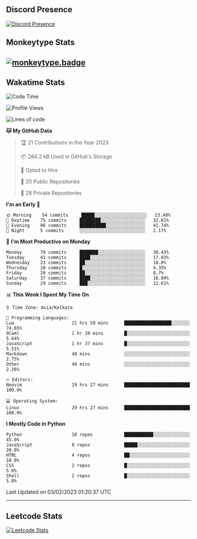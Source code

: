 ## Discord Presence
[![Discord Presence](https://lanyard.cnrad.dev/api/534981034400284712)](https://discord.com/users/534981034400284712)

## Monkeytype Stats
[![monkeytype.badge]][monkeytype]
---

## Wakatime Stats
<!--START_SECTION:waka-->
![Code Time](http://img.shields.io/badge/Code%20Time-440%20hrs%2022%20mins-blue)

![Profile Views](http://img.shields.io/badge/Profile%20Views-153-blue)

![Lines of code](https://img.shields.io/badge/From%20Hello%20World%20I%27ve%20Written-3%20Million%20lines%20of%20code-blue)

**🐱 My GitHub Data** 

> 🏆 21 Contributions in the Year 2023
 > 
> 📦 284.2 kB Used in GitHub's Storage 
 > 
> 💼 Opted to Hire
 > 
> 📜 20 Public Repositories 
 > 
> 🔑 28 Private Repositories  
 > 
**I'm an Early 🐤** 

```text
🌞 Morning    54 commits     █████░░░░░░░░░░░░░░░░░░░░   23.48% 
🌆 Daytime    75 commits     ████████░░░░░░░░░░░░░░░░░   32.61% 
🌃 Evening    96 commits     ██████████░░░░░░░░░░░░░░░   41.74% 
🌙 Night      5 commits      ░░░░░░░░░░░░░░░░░░░░░░░░░   2.17%

```
📅 **I'm Most Productive on Monday** 

```text
Monday       70 commits     ███████░░░░░░░░░░░░░░░░░░   30.43% 
Tuesday      41 commits     ████░░░░░░░░░░░░░░░░░░░░░   17.83% 
Wednesday    23 commits     ██░░░░░░░░░░░░░░░░░░░░░░░   10.0% 
Thursday     10 commits     █░░░░░░░░░░░░░░░░░░░░░░░░   4.35% 
Friday       20 commits     ██░░░░░░░░░░░░░░░░░░░░░░░   8.7% 
Saturday     37 commits     ████░░░░░░░░░░░░░░░░░░░░░   16.09% 
Sunday       29 commits     ███░░░░░░░░░░░░░░░░░░░░░░   12.61%

```


📊 **This Week I Spent My Time On** 

```text
⌚︎ Time Zone: Asia/Kolkata

💬 Programming Languages: 
Lua                      21 hrs 59 mins      ██████████████████░░░░░░░   74.65% 
OCaml                    1 hr 39 mins        █░░░░░░░░░░░░░░░░░░░░░░░░   5.64% 
JavaScript               1 hr 37 mins        █░░░░░░░░░░░░░░░░░░░░░░░░   5.51% 
Markdown                 48 mins             ░░░░░░░░░░░░░░░░░░░░░░░░░   2.75% 
Other                    40 mins             ░░░░░░░░░░░░░░░░░░░░░░░░░   2.26%

🔥 Editors: 
Neovim                   29 hrs 27 mins      █████████████████████████   100.0%

💻 Operating System: 
Linux                    29 hrs 27 mins      █████████████████████████   100.0%

```

**I Mostly Code in Python** 

```text
Python                   18 repos            ███████████░░░░░░░░░░░░░░   45.0% 
JavaScript               8 repos             █████░░░░░░░░░░░░░░░░░░░░   20.0% 
HTML                     4 repos             ██░░░░░░░░░░░░░░░░░░░░░░░   10.0% 
CSS                      2 repos             █░░░░░░░░░░░░░░░░░░░░░░░░   5.0% 
Shell                    2 repos             █░░░░░░░░░░░░░░░░░░░░░░░░   5.0%

```



 Last Updated on 03/02/2023 01:20:37 UTC
<!--END_SECTION:waka-->
---

## Leetcode Stats
[![Leetcode Stats](https://leetcard.jacoblin.cool/Dhanus007?theme=dark&extension=activity&border=3&radius=30)](https://leetcode.com/Dhanus007)


[monkeytype.badge]: https://img.shields.io/endpoint?style=for-the-badge&url=https%3A%2F%2Fmonkeytype-badge-vhd5lan7mmhz.runkit.sh%3Fmessage%3D122wpm%26label%3Dmonkeytype%26logoVariant%3Done
[monkeytype]: https://monkeytype.com/profile/dhanus
